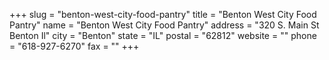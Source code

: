 +++
slug = "benton-west-city-food-pantry"
title = "Benton West City Food Pantry"
name = "Benton West City Food Pantry"
address = "320 S. Main St Benton Il"
city = "Benton"
state = "IL"
postal = "62812"
website = ""
phone = "618-927-6270"
fax = ""
+++

